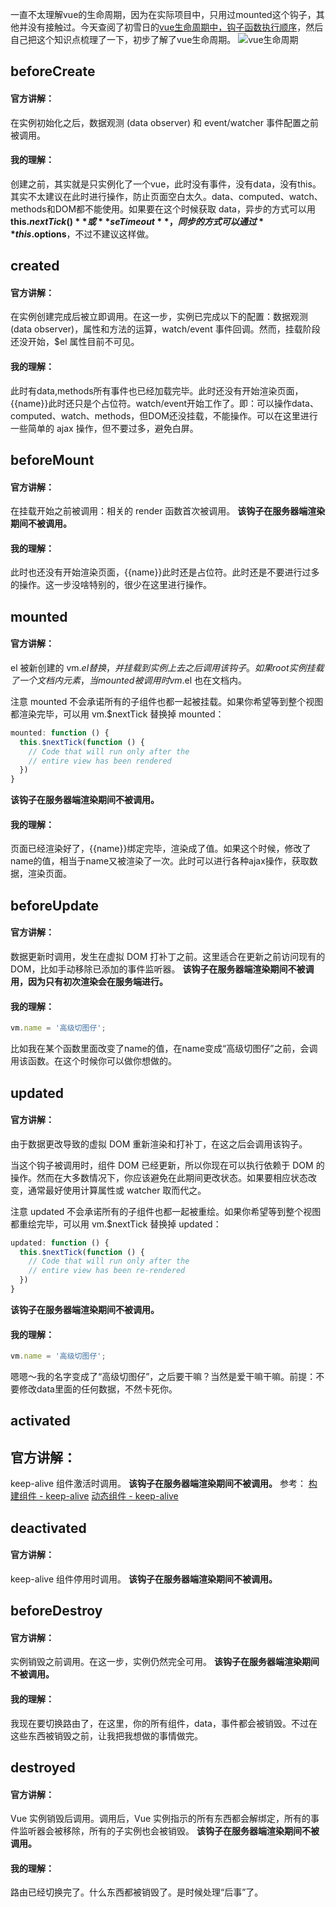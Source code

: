 一直不太理解vue的生命周期，因为在实际项目中，只用过mounted这个钩子，其他并没有接触过。今天查阅了初雪日的[vue生命周期中，钩子函数执行顺序](https://blog.csdn.net/tionsu/article/details/78204107)，然后自己把这个知识点梳理了一下，初步了解了vue生命周期。
![vue生命周期](./img/vue生命周期的理解.png)
## beforeCreate
#### 官方讲解：
在实例初始化之后，数据观测 (data observer) 和 event/watcher 事件配置之前被调用。
#### 我的理解：
创建之前，其实就是只实例化了一个vue，此时没有事件，没有data，没有this。其实不太建议在此时进行操作，防止页面空白太久。data、computed、watch、methods和DOM都不能使用。如果要在这个时候获取 data，异步的方式可以用 **this.$nextTick()** 或 **seTimeout**，同步的方式可以通过 **this.$options**，不过不建议这样做。

## created
#### 官方讲解：
在实例创建完成后被立即调用。在这一步，实例已完成以下的配置：数据观测 (data observer)，属性和方法的运算，watch/event 事件回调。然而，挂载阶段还没开始，$el 属性目前不可见。
#### 我的理解：
此时有data,methods所有事件也已经加载完毕。此时还没有开始渲染页面，{{name}}此时还只是个占位符。watch/event开始工作了。即：可以操作data、computed、watch、methods，但DOM还没挂载，不能操作。可以在这里进行一些简单的 ajax 操作，但不要过多，避免白屏。

## beforeMount
#### 官方讲解：
在挂载开始之前被调用：相关的 render 函数首次被调用。
**该钩子在服务器端渲染期间不被调用。**
#### 我的理解：
此时也还没有开始渲染页面，{{name}}此时还是占位符。此时还是不要进行过多的操作。这一步没啥特别的，很少在这里进行操作。

## mounted
#### 官方讲解：
el 被新创建的 vm.$el 替换，并挂载到实例上去之后调用该钩子。如果 root 实例挂载了一个文档内元素，当 mounted 被调用时 vm.$el 也在文档内。

注意 mounted 不会承诺所有的子组件也都一起被挂载。如果你希望等到整个视图都渲染完毕，可以用 vm.$nextTick 替换掉 mounted：
``` javascript
mounted: function () {
  this.$nextTick(function () {
    // Code that will run only after the
    // entire view has been rendered
  })
}
```
**该钩子在服务器端渲染期间不被调用。**
#### 我的理解：
页面已经渲染好了，{{name}}绑定完毕，渲染成了值。如果这个时候，修改了name的值，相当于name又被渲染了一次。此时可以进行各种ajax操作，获取数据，渲染页面。

## beforeUpdate
#### 官方讲解：
数据更新时调用，发生在虚拟 DOM 打补丁之前。这里适合在更新之前访问现有的 DOM，比如手动移除已添加的事件监听器。
**该钩子在服务器端渲染期间不被调用，因为只有初次渲染会在服务端进行。**
#### 我的理解：
``` javascript
vm.name = '高级切图仔';
```
比如我在某个函数里面改变了name的值，在name变成“高级切图仔”之前，会调用该函数。在这个时候你可以做你想做的。

## updated
#### 官方讲解：
由于数据更改导致的虚拟 DOM 重新渲染和打补丁，在这之后会调用该钩子。

当这个钩子被调用时，组件 DOM 已经更新，所以你现在可以执行依赖于 DOM 的操作。然而在大多数情况下，你应该避免在此期间更改状态。如果要相应状态改变，通常最好使用计算属性或 watcher 取而代之。

注意 updated 不会承诺所有的子组件也都一起被重绘。如果你希望等到整个视图都重绘完毕，可以用 vm.$nextTick 替换掉 updated：
``` JavaScript
updated: function () {
  this.$nextTick(function () {
    // Code that will run only after the
    // entire view has been re-rendered
  })
}
```
**该钩子在服务器端渲染期间不被调用。**
#### 我的理解：
``` javascript
vm.name = '高级切图仔';
```
嗯嗯～我的名字变成了“高级切图仔”，之后要干嘛？当然是爱干嘛干嘛。前提：不要修改data里面的任何数据，不然卡死你。

## activated
## 官方讲解：
keep-alive 组件激活时调用。
**该钩子在服务器端渲染期间不被调用。**
参考：
[构建组件 - keep-alive](https://cn.vuejs.org/v2/api/#keep-alive)
[动态组件 - keep-alive](https://cn.vuejs.org/v2/guide/components-dynamic-async.html#%E5%9C%A8%E5%8A%A8%E6%80%81%E7%BB%84%E4%BB%B6%E4%B8%8A%E4%BD%BF%E7%94%A8-keep-alive)

## deactivated
#### 官方讲解：
keep-alive 组件停用时调用。
**该钩子在服务器端渲染期间不被调用。**

## beforeDestroy
#### 官方讲解：
实例销毁之前调用。在这一步，实例仍然完全可用。
**该钩子在服务器端渲染期间不被调用。**
#### 我的理解：
我现在要切换路由了，在这里，你的所有组件，data，事件都会被销毁。不过在这些东西被销毁之前，让我把我想做的事情做完。

## destroyed
#### 官方讲解：
Vue 实例销毁后调用。调用后，Vue 实例指示的所有东西都会解绑定，所有的事件监听器会被移除，所有的子实例也会被销毁。
**该钩子在服务器端渲染期间不被调用。**
#### 我的理解：
路由已经切换完了。什么东西都被销毁了。是时候处理“后事”了。